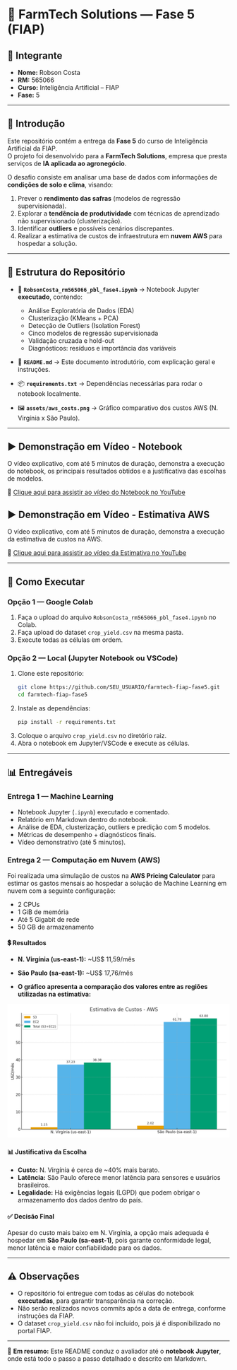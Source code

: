 # 🌱 FarmTech Solutions — Fase 5 (FIAP)

## 👤 Integrante
- **Nome:** Robson Costa  
- **RM:** 565066  
- **Curso:** Inteligência Artificial – FIAP  
- **Fase:** 5  

---

## 📌 Introdução
Este repositório contém a entrega da **Fase 5** do curso de Inteligência Artificial da FIAP.  
O projeto foi desenvolvido para a **FarmTech Solutions**, empresa que presta serviços de **IA aplicada ao agronegócio**.  

O desafio consiste em analisar uma base de dados com informações de **condições de solo e clima**, visando:  
1. Prever o **rendimento das safras** (modelos de regressão supervisionada).  
2. Explorar a **tendência de produtividade** com técnicas de aprendizado não supervisionado (clusterização).  
3. Identificar **outliers** e possíveis cenários discrepantes.  
4. Realizar a estimativa de custos de infraestrutura em **nuvem AWS** para hospedar a solução.  

---

## 📂 Estrutura do Repositório
- 📓 **`RobsonCosta_rm565066_pbl_fase4.ipynb`** → Notebook Jupyter **executado**, contendo:
  - Análise Exploratória de Dados (EDA)  
  - Clusterização (KMeans + PCA)  
  - Detecção de Outliers (Isolation Forest)  
  - Cinco modelos de regressão supervisionada  
  - Validação cruzada e hold-out  
  - Diagnósticos: resíduos e importância das variáveis  

- 📄 **`README.md`** → Este documento introdutório, com explicação geral e instruções.  

- 📦 **`requirements.txt`** → Dependências necessárias para rodar o notebook localmente.  

- 🖼️ **`assets/aws_costs.png`** → Gráfico comparativo dos custos AWS (N. Virgínia x São Paulo).  

---

## ▶️ Demonstração em Vídeo - Notebook
O vídeo explicativo, com até 5 minutos de duração, demonstra a execução do notebook, os principais resultados obtidos e a justificativa das escolhas de modelos.

🔗 [Clique aqui para assistir ao vídeo do Notebook no YouTube](https://youtu.be/FL-xDdnsxSU)

## ▶️ Demonstração em Vídeo - Estimativa AWS
O vídeo explicativo, com até 5 minutos de duração, demonstra a execução da estimativa de custos na AWS.

🔗 [Clique aqui para assistir ao vídeo da Estimativa no YouTube](https://youtu.be/4Olpto5PEUg)

---

## 🚀 Como Executar
### Opção 1 — Google Colab
1. Faça o upload do arquivo `RobsonCosta_rm565066_pbl_fase4.ipynb` no Colab.  
2. Faça upload do dataset `crop_yield.csv` na mesma pasta.  
3. Execute todas as células em ordem.  

### Opção 2 — Local (Jupyter Notebook ou VSCode)
1. Clone este repositório:  
   ```bash
   git clone https://github.com/SEU_USUARIO/farmtech-fiap-fase5.git
   cd farmtech-fiap-fase5
   ```
2. Instale as dependências:  
   ```bash
   pip install -r requirements.txt
   ```
3. Coloque o arquivo `crop_yield.csv` no diretório raiz.  
4. Abra o notebook em Jupyter/VSCode e execute as células.  

---

## 📊 Entregáveis
### Entrega 1 — Machine Learning
- Notebook Jupyter (`.ipynb`) executado e comentado.  
- Relatório em Markdown dentro do notebook.  
- Análise de EDA, clusterização, outliers e predição com 5 modelos.  
- Métricas de desempenho + diagnósticos finais.  
- Vídeo demonstrativo (até 5 minutos).  

### Entrega 2 — Computação em Nuvem (AWS)
Foi realizada uma simulação de custos na **AWS Pricing Calculator** para estimar os gastos mensais ao hospedar a solução de Machine Learning em nuvem com a seguinte configuração:  

- 2 CPUs  
- 1 GiB de memória  
- Até 5 Gigabit de rede  
- 50 GB de armazenamento  

#### 💲 Resultados
- **N. Virgínia (us-east-1):** ~US$ 11,59/mês  
- **São Paulo (sa-east-1):** ~US$ 17,76/mês  

- **O gráfico apresenta a comparação dos valores entre as regiões utilizadas na estimativa:**

[![Estimativa de Custos - AWS](aws_ec2_vs_s3_comparacao.png)](aws_ec2_vs_s3_comparacao.png)

#### 📊 Justificativa da Escolha
- **Custo:** N. Virgínia é cerca de ~40% mais barato.  
- **Latência:** São Paulo oferece menor latência para sensores e usuários brasileiros.  
- **Legalidade:** Há exigências legais (LGPD) que podem obrigar o armazenamento dos dados dentro do país.  

#### ✅ Decisão Final
Apesar do custo mais baixo em N. Virgínia, a opção mais adequada é hospedar em **São Paulo (sa-east-1)**, pois garante conformidade legal, menor latência e maior confiabilidade para os dados.

---

## ⚠️ Observações
- O repositório foi entregue com todas as células do notebook **executadas**, para garantir transparência na correção.  
- Não serão realizados novos commits após a data de entrega, conforme instruções da FIAP.  
- O dataset `crop_yield.csv` não foi incluído, pois já é disponibilizado no portal FIAP.  

---

📌 **Em resumo:** Este README conduz o avaliador até o **notebook Jupyter**, onde está todo o passo a passo detalhado e descrito em Markdown.  

